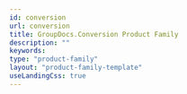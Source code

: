 ```yaml
---
id: conversion
url: conversion
title: GroupDocs.Conversion Product Family
description: ""
keywords: 
type: "product-family"
layout: "product-family-template"
useLandingCss: true
---
```

